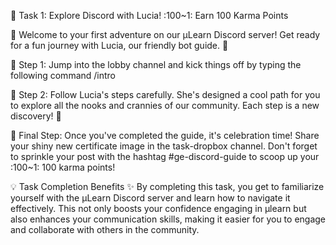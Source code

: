 🔖 Task 1: Explore Discord with Lucia! :100~1: Earn 100 Karma Points 

👾 Welcome to your first adventure on our μLearn Discord server! Get ready for a fun journey with Lucia, our friendly bot guide. 🤖

📌 Step 1: Jump into the ⁠lobby channel and kick things off by typing the following command
/intro 

📌  Step 2: Follow Lucia's steps carefully. She's designed a cool path for you to explore all the nooks and crannies of our community. Each step is a new discovery! 🧭

📌  Final Step: Once you've completed the guide, it's celebration time! Share your shiny new certificate image in the ⁠task-dropbox channel. Don't forget to sprinkle your post with the hashtag #ge-discord-guide to scoop up your  :100~1: 100 karma points!

💡 Task Completion Benefits ✨
By completing this task, you get to familiarize yourself with the μLearn Discord server and learn how to navigate it effectively. This not only boosts your confidence engaging in μlearn but also enhances your communication skills, making it easier for you to engage and collaborate with others in the community. 
